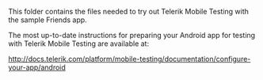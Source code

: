 This folder contains the files needed to try out Telerik Mobile Testing with the
sample Friends app.

The most up-to-date instructions for preparing your Android app for testing with
Telerik Mobile Testing are available at:

http://docs.telerik.com/platform/mobile-testing/documentation/configure-your-app/android
